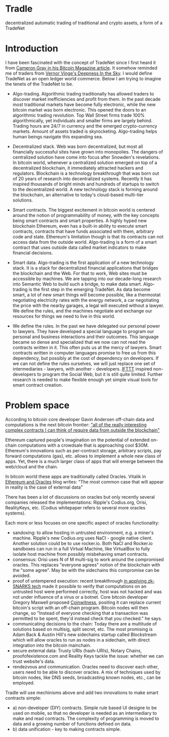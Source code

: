Tradle
======

decentralized automatic trading of traditional and crypto assets, a form of a TradeNet

Introduction
============

I have been fascinated with the concept of TradeNet since I first heard it from [Cameron Gray in his Bitcoin Magazine article](http://bitcoinmagazine.com/15021/sovereignty-2-0/). It somehow reminded me of traders from [Vernor Vinge's Deepness In the Sky](http://en.wikipedia.org/wiki/A_Deepness_in_the_Sky). I would define TradeNet as an open ledger world commerce. Below I am trying to imagine the tenets of the TradeNet to be.

* Algo-trading. Algorithmic trading traditionally has allowed traders to discover market inefficiencies and profit from them. In the past decade most traditional markets have become fully electronic, while the new bitcoin market was born electronic. This opened the doors to an algorithmic trading revolution. Top Wall Street firms trade 100% algorithmically, yet individuals and smaller firms are largely behind. Trading hours are 24/7 in currency and the emerged crypto-currency markets. Amount of assets traded is skyrocketing. Algo-trading helps human beings navigate this expanding sea. 

* Decentralized stack. Web was born decentralized, but most all financially successful sites have grown into monopolies. The dangers of centralized solution have come into focus after Snowden's revelations. In bitcoin world, whenever a centralized solution emerged on top of a decentralized blockchain, it immediately attracted hackers and regulators. Blockchain is a technology breakthrough that was born out of 20 years of research into decentralized systems. Recently it has inspired thousands of bright minds and hundreds of startups to switch to the decentralized world. A new technology stack is forming around the blockchain, an alternative to today's cloud-based multi-tier solutions.

* Smart contracts. The biggest excitement in bitcoin world is centered around the notion of programmability of money,  with the key concepts being smart contracts and smart properties. A highly hyped new blockchain Ethereum, even has a built-in ability to execute smart contracts, contracts that have funds associated with them, arbitrary code and state. Ethereum's limitation though is that its contracts can not access data from the outside world. Algo-trading is a form of a smart contract that uses outside data called market indicators to make financial decisions.

* Smart data. Algo-trading is the first application of a new technology stack. It is a stack  for decentralized financial applications that bridges the blockchain and the Web. For that to work, Web sites must be accessible by machines. We are tapping into our decade-long research into Semantic Web to build such a bridge, to make data smart. Algo-trading is the first step in the emerging TradeNet. As data become smart, a lot of new smart things will become possible, like a thermostat negotiating electricity rates with the energy network, a car negotiating the price with the nearby garages, a legal will executed without a lawyer. We define the rules, and the machines negotiate and exchange our resources for things we need to live in this world.

* We define the rules. In the past we have delegated our personal power to lawyers. They have developed a special language to program our personal and business interactions and their outcomes. This language became so dense and specialized that we now can not read the contracts written in it. This often puts us at the mercy of lawyers. Smart contracts written in computer languages promise to free us from this dependency, but possibly at the cost of dependency on developers. If we can not define the rules ourselves, we will just replace one set of intermediaries - lawyers, with another - developers. [IFTTT](https://ifttt.com/) inspired non-developers to program the Social Web, but it is still quite limited. Further research is needed to make flexible enough yet simple visual tools for smart contract creation.


Problem space
=============

According to bitcoin core developer Gavin Andersen off-chain data and computations is the next bitcoin frontier:  ["all of the really interesting complex contracts I can think of require data from outside the blockchain"](http://gavintech.blogspot.com/2014/06/bit-thereum.html)

Ethereum captured people's imagination on the potential of extended on-chain computations with a crowdsale that is approaching cool $30M. Ethereum's innovations such as per-contract storage, arbitrary scripts, pay forward computations (gas), etc. allows to implement a whole new class of apps. Yet, there is a much larger class of apps that will emerge between the web/cloud and the chain.

In bitcoin world these apps are traditionally called Oracles. Vitalik in [Ethereum and Oracles](https://blog.ethereum.org/2014/07/22/ethereum-and-oracles/) blog writes: "The most common case that will appear in reality is the case of external data"

There has been a lot of discussions on oracles but only recently several companies released the implementations: Ripple's Codius.org, Orisi, RealityKeys, etc. (Codius whitepaper refers to several more oracles systems).

Each more or less focuses on one specific aspect of oracles functionality:
* sandoxing: to allow hosting in untrusted environment, e.g. a miner's machine. Ripple's new Codius.org uses NaCl - google native client. Another solution could be to use rocker.io. Both NaCl and Rocker.io sandboxes can run in a full Virtual Machine, like VirtualBox to fully isolate host machine from possibly misbehaving smart contracts.
* consensus: Orisi uses N of M multi-sig to work around the compromised oracles. This replaces "everyone agrees" notion of the blockchain with the "some agree". May be with the sidechains this compromise can be avoided.
* proof of untempered execution: recent breakthrough [in applying zk-SNARKS tech](http://www.scipr-lab.org/) made it possible to verify that computations on an untrusted host were performed correctly, host was not hacked and was not under influence of a virus or a botnet. Core bitcoin developer Gregory Maxwell proposed [Coinwitness](https://bitcointalk.org/index.php?topic=277389.0), positing it can replace current bitcoin's script with an off-chain program. Bitcoin nodes will then change, so "Instead of everyone checking that a transaction was permitted to be spent, they'd instead check that you checked." he says.
* communicating decisions to the chain: Today there are a multitude of solutions based on multisig, split secret, etc. The most promising is Adam Back & Austin Hill's new sidechains startup called Blockstream which will allow oracles to run as nodes in a sidechain, with direct integration into the bitcoin mainchain.
* secure external data: Trusty URIs (hash-URIs), Notary Chains, proofofexistence.com and Reality Keys tackle the issue: whether we can trust website's data.
* rendezvous and communication. Oracles need to discover each other, users need to be able to discover oracles. A mix of techniques used by bitcoin nodes, like DNS seeds, broadcasting known nodes, etc., can be employed.

Tradle will use mechinisms above and add two innovations to make smart contracts simple:

* a) non-developer (DIY) contracts. Simple rule based UI designe to be used on mobile, so that no developer is needed as an intermediary to make and read contracts. The complexity of programming is moved to data and a growing number of functions defined on data.
* b) data unification - key to making contracts simple.

